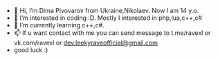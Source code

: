 - 👋 Hi, I’m Dima Pivovarov from Ukraine,Nikolaev. Now I am 14 y.o.
- 👀 I’m interested in coding :D. Mostly I interested in php,lua,c++,c#
- 🌱 I’m currently learning c++,c#.
- 📫 If u want contact with me you can send message to t.me/ravexl or vk.com/ravexl or dev.leekyraveofficial@gmail.com
- good luck :) 

<!---
leekyrave/leekyrave is a ✨ special ✨ repository because its `README.md` (this file) appears on your GitHub profile.
You can click the Preview link to take a look at your changes.
--->

